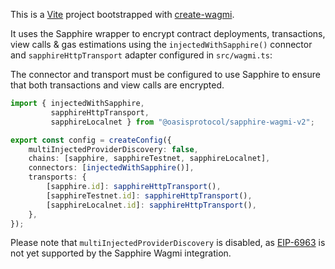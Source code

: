 This is a [Vite](https://vitejs.dev) project bootstrapped with [create-wagmi].

[create-wagmi]: https://github.com/wevm/wagmi/tree/main/packages/create-wagmi

It uses the Sapphire wrapper to encrypt contract deployments, transactions,
view calls & gas estimations using the `injectedWithSapphire()` connector and
`sapphireHttpTransport` adapter configured in `src/wagmi.ts`:

The connector and transport must be configured to use Sapphire to ensure
that both transactions and view calls are encrypted.

```typescript
import { injectedWithSapphire,
         sapphireHttpTransport,
         sapphireLocalnet } from "@oasisprotocol/sapphire-wagmi-v2";

export const config = createConfig({
	multiInjectedProviderDiscovery: false,
	chains: [sapphire, sapphireTestnet, sapphireLocalnet],
	connectors: [injectedWithSapphire()],
	transports: {
		[sapphire.id]: sapphireHttpTransport(),
		[sapphireTestnet.id]: sapphireHttpTransport(),
		[sapphireLocalnet.id]: sapphireHttpTransport(),
	},
});
```

Please note that `multiInjectedProviderDiscovery` is disabled, as [EIP-6963] is
not yet supported by the Sapphire Wagmi integration.

[EIP-6963]: https://eips.ethereum.org/EIPS/eip-6963
